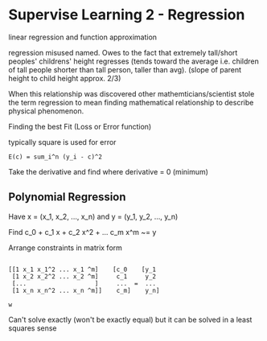 # Supervise Learning 2 - Regression
linear regression and function approximation

regression misused named. Owes to the fact that extremely tall/short peoples' childrens' height regresses (tends toward the average i.e. children of tall people shorter than tall person, taller than avg). (slope of parent height to child height approx. 2/3)

When this relationship was discovered other mathemticians/scientist stole the term regression to mean finding mathematical relationship to describe physical phenomenon.

Finding the best Fit (Loss or Error function)


typically square is used for error
```
E(c) = sum_i^n (y_i - c)^2
```

Take the derivative and find where derivative = 0 (minimum)

## Polynomial Regression
Have x = (x_1, x_2, ..., x_n) and y = (y_1, y_2, ..., y_n)

Find c_0 + c_1 x + c_2 x^2 + ... c_m x^m ~= y

Arrange constraints in matrix form

```

[[1 x_1 x_1^2 ... x_1 ^m]    [c_0    [y_1
 [1 x_2 x_2^2 ... x_2 ^m]     c_1     y_2
 [...                   ]     ...  =  ...
 [1 x_n x_n^2 ... x_n ^m]]    c_m]    y_n]

w

```
Can't solve exactly (won't be exactly equal) but it can be solved in a least squares sense